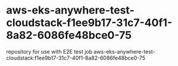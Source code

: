 # aws-eks-anywhere-test-cloudstack-f1ee9b17-31c7-40f1-8a82-6086fe48bce0-75
repository for use with E2E test job aws-eks-anywhere-test-cloudstack:f1ee9b17-31c7-40f1-8a82-6086fe48bce0-75
